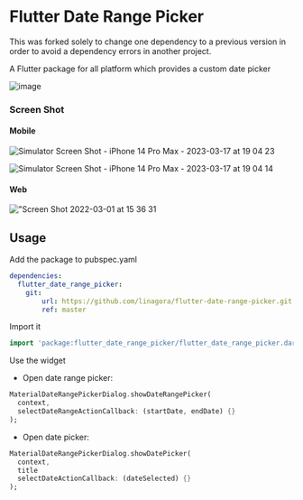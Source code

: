 # Flutter Date Range Picker

This was forked solely to change one dependency to a previous version in order to avoid a dependency errors in another project.

A Flutter package for all platform which provides a custom date picker

![image](https://user-images.githubusercontent.com/80730648/194060809-54d34d17-3a1b-48cd-8b1b-6703ff99dd4c.gif)

### Screen Shot

#### Mobile

![Simulator Screen Shot - iPhone 14 Pro Max - 2023-03-17 at 19 04 23](https://user-images.githubusercontent.com/80730648/225899798-db90da6d-4dd1-4643-9427-f62481d5b4bf.png)

![Simulator Screen Shot - iPhone 14 Pro Max - 2023-03-17 at 19 04 14](https://user-images.githubusercontent.com/80730648/225899832-da157c6b-a3ba-494f-9995-81b90ddb0545.png)

#### Web

!["Screen Shot 2022-03-01 at 15 36 31](https://user-images.githubusercontent.com/80730648/194061025-1b968af8-a9a3-4e3e-b124-1a41f91e6002.png)

## Usage

Add the package to pubspec.yaml

```yaml
dependencies:
  flutter_date_range_picker:
    git:
        url: https://github.com/linagora/flutter-date-range-picker.git
        ref: master
```

Import it

```dart
import 'package:flutter_date_range_picker/flutter_date_range_picker.dart';
```

Use the widget

- Open date range picker:

```dart
MaterialDateRangePickerDialog.showDateRangePicker(
  context,
  selectDateRangeActionCallback: (startDate, endDate) {}
);
```

- Open date picker:

```dart
MaterialDateRangePickerDialog.showDatePicker(
  context,
  title
  selectDateActionCallback: (dateSelected) {}
);
```
